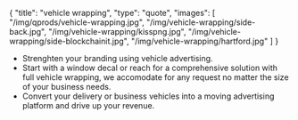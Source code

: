 {
  "title": "vehicle wrapping",
  "type": "quote",
  "images": [
    "/img/qprods/vehicle-wrapping.jpg",
    "/img/vehicle-wrapping/side-back.jpg",
    "/img/vehicle-wrapping/kisspng.jpg",
    "/img/vehicle-wrapping/side-blockchainit.jpg",
    "/img/vehicle-wrapping/hartford.jpg"
  ]
}

* Strenghten your branding using vehicle advertising.
* Start with a window decal or reach for a comprehensive solution with full vehicle wrapping, we accomodate for any request no matter the size of your business needs.
* Convert your delivery or business vehicles into a moving advertising platform and drive up your revenue.

